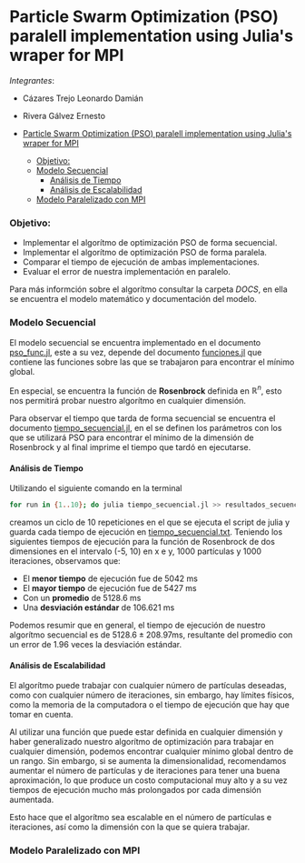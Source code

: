 # Particle Swarm Optimization (PSO) paralell implementation using Julia's wraper for MPI 
*Integrantes*:
  - Cázares Trejo Leonardo Damián
  - Rivera Gálvez Ernesto

- [Particle Swarm Optimization (PSO) paralell implementation using Julia's wraper for MPI](#particle-swarm-optimization-pso-paralell-implementation-using-julias-wraper-for-mpi)
    - [Objetivo:](#objetivo)
    - [Modelo Secuencial](#modelo-secuencial)
      - [Análisis de Tiempo](#análisis-de-tiempo)
      - [Análisis de Escalabilidad](#análisis-de-escalabilidad)
    - [Modelo Paralelizado con MPI](#modelo-paralelizado-con-mpi)


### Objetivo:
- Implementar el algorítmo de optimización PSO de forma secuencial.
- Implementar el algorítmo de optimización PSO de forma paralela.
- Comparar el tiempo de ejecución de ambas implementaciones.
- Evaluar el error de nuestra implementación en paralelo.

Para más informción sobre el algorítmo consultar la carpeta *DOCS*, en ella se encuentra el modelo matemático y documentación del modelo.

### Modelo Secuencial
El modelo secuencial se encuentra implementado en el documento [pso_func.jl](https://github.com/neto-riga/CC_2023-I_PSO/blob/main/pso_func.jl), este a su vez, depende del documento [funciones.jl](https://github.com/neto-riga/CC_2023-I_PSO/blob/main/funciones.jl) que contiene las funciones sobre las que se trabajaron para encontrar el mínimo global. 

En especial, se encuentra la función de **Rosenbrock** definida en $\mathbb{R}^n$, esto nos permitirá probar nuestro algorítmo en cualquier dimensión. 

Para observar el tiempo que tarda de forma secuencial se encuentra el documento [tiempo_secuencial.jl](https://github.com/neto-riga/CC_2023-I_PSO/blob/main/tiempo_secuencial.jl), en el se definen los parámetros con los que se utilizará PSO para encontrar el mínimo de la dimensión de Rosenbrock y al final imprime el tiempo que tardó en ejecutarse. 

#### Análisis de Tiempo
Utilizando el siguiente comando en la terminal
```bash
for run in {1..10}; do julia tiempo_secuencial.jl >> resultados_secuencial.txt; done;
```
creamos un ciclo de 10 repeticiones en el que se ejecuta el script de julia y guarda cada tiempo de ejecución en [tiempo_secuencial.txt](https://github.com/neto-riga/CC_2023-I_PSO/blob/main/tiempo_secuencial.jl). Teniendo los siguientes tiempos de ejecución para la función de Rosenbrock de dos dimensiones en el intervalo (-5, 10) en x e y, 1000 partículas y 1000 iteraciones, observamos que:
- El **menor tiempo** de ejecución fue de 5042 ms
- El **mayor tiempo** de ejecución fue de 5427 ms
- Con un **promedio** de 5128.6 ms
- Una **desviación estándar** de 106.621 ms
  
Podemos resumir que en general, el tiempo de ejecución de nuestro algorítmo secuencial es de $5128.6 \pm 208.97 \text{ms}$, resultante del promedio con un error de 1.96 veces la desviación estándar.

#### Análisis de Escalabilidad
El algorítmo puede trabajar con cualquier número de partículas deseadas, como con cualquier número de iteraciones, sin embargo, hay límites físicos, como la memoria de la computadora o el tiempo de ejecución que hay que tomar en cuenta.

Al utilizar una función que puede estar definida en cualquier dimensión y haber generalizado nuestro algorítmo de optimización para trabajar en cualquier dimensión, podemos encontrar cualquier mínimo global dentro de un rango. Sin embargo, si se aumenta la dimensionalidad, recomendamos aumentar el número de partículas y de iteraciones para tener una buena aproximación, lo que produce un costo computacional muy alto y a su vez tiempos de ejecución mucho más prolongados por cada dimensión aumentada.

Esto hace que el algorítmo sea escalable en el número de partículas e iteraciones, así como la dimensión con la que se quiera trabajar.

### Modelo Paralelizado con MPI